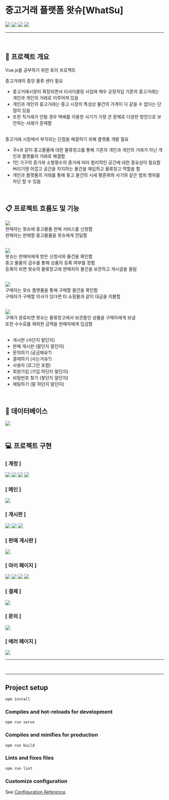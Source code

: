 # 중고거래 플랫폼 왓슈[WhatSu]
<p> 
<img src="https://img.shields.io/badge/Vue.js-4FC08D?style=flat-square&logo=Vue.js&logoColor=white"/>
<img src="https://img.shields.io/badge/Vuetify-1867C0?style=flat-square&logo=Vuetify&logoColor=white"/>
<img src="https://img.shields.io/badge/javascript-F7DF1E?style=flat-square&logo=javascript&logoColor=black"/>
<img src="https://img.shields.io/badge/PostgreSQL-4169E1?style=flat-square&logo=PostgreSQL&logoColor=white"/>

</p>
<hr><br>

## 📑 프로젝트 개요
Vue.js를 공부하기 위한 토이 프로젝트 <br>

중고거래의 중앙 물류 센터 필요
- 중고거래시장이 확장되면서 리사이클링 사업에 매우 긍정적임 기존의 중고거래는 개인과 개인의 거래로 이루어져 있음
- 개인과 개인의 중고거래는 중고 시장의 특성상 물건의 가격이 다 같을 수 없다는 단점이 있음
- 또한 직거래가 안될 경우 택배를 이용한 사기가 가장 큰 문제로 다양한 방안으로 보안하는 사례가 존재함 <br><br>

중고거래 시장에서 부각되는 단점을 해결하기 위해 플랫폼 개발 필요
- 쿠x과 같이 중고물품에 대한 물류창고를 통해 기존의 개인과 개인의 거래가 아닌 개인과 플랫폼의 거래로 해결함
- 1인 가구의 증가와 소형평수의 증가에 따라 합리적인 공간에 대한 중요성이 필요함 버리기엔 아깝고 공간을 차지하는 물건을 매입하고 물류창고 역할을 함
- 개인과 플랫폼의 거래를 통해 중고 물건의 시세 평준화와 사기와 같은 범죄 행위를 차단 할 수 있음
<br>

## 📋 프로젝트 흐름도 및 기능
<img src="libs/menu1.png"> <br>
판매자는 왓슈에 중고물품 판매 서비스를 신청함 <br>
판매자는 판매할 중고물품을 왓슈에게 전달함 <br><br>

<img src="libs/menu2.png"> <br>
왓슈는 판매자에게 받은 신청서와 물건을 확인함 <br>
중고 물품의 검수를 통해 상품의 등록 여부를 정함 <br>
등록이 되면 왓슈의 물류창고에 판매자의 물건을 보관하고 게시글을 올림 <br><br>

<img src="libs/menu3.png"> <br>
구매자는 왓슈 플랫폼을 통해 구매할 물건을 확인함 <br>
구매자가 구매할 의사가 있다면 타 쇼핑몰과 같이 대금을 지불함 <br><br>

<img src="libs/menu4.png"> <br>
구매가 완료되면 왓슈는 물류창고에서 보관중인 상품을 구매자에게 보냄 <br>
또한 수수료를 제외한 금액을 판매자에게 입금함 <br><br>

- 게시판 (사던지 말던지)
- 판매 게시판 (팔던지 말던지)
- 문의하기 (궁금해유?) 
- 결제하기 (사는거유?)
- 사용자 (로그인 포함)
- 회원가입 (가입 하던지 말던지)
- 비밀번호 찾기 (찾던지 말던지) 
- 채팅하기 (말 하던지 말던지)
<br>

## 💾 데이터베이스
<img src="libs/DB.png"> <br>
<BR>

## 💻 프로젝트 구현

### [ 계정 ]
<img src="libs/1.png">
<img src="libs/2.png">
<img src="libs/3.png">
<img src="libs/4.png">
<br>

### [ 메인 ]
<img src="libs/5.png">
<br>

### [ 게시판 ]
<img src="libs/6.png">
<img src="libs/7.png">
<img src="libs/8.png">
<br>

### [ 판매 게시판 ]
<img src="libs/9.png">
<br>

### [ 마이 페이지 ]
<img src="libs/10.png">
<img src="libs/11.png">
<img src="libs/12.png">
<img src="libs/13.png">
<br>

### [ 결제 ]
<img src="libs/14.png">
<br>

### [ 문의 ]
<img src="libs/15.png">
<br>

### [ 에러 페이지 ]
<img src="libs/16.png">
<br>
<hr>
<Br>

<hr>

## Project setup
```
npm install
```

### Compiles and hot-reloads for development
```
npm run serve
```

### Compiles and minifies for production
```
npm run build
```

### Lints and fixes files
```
npm run lint
```

### Customize configuration
See [Configuration Reference](https://cli.vuejs.org/config/).
